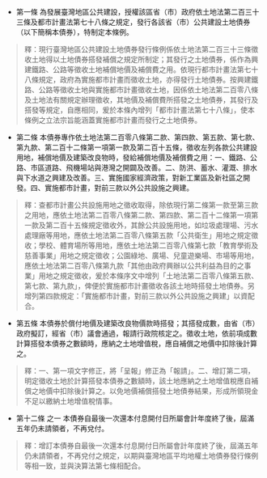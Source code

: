 * 第一條 為發展臺灣地區公共建設，授權該區省（市）政府依土地法第二百三十三條及都市計畫法第七十八條之規定，發行各該省（市）公共建設土地債券（以下簡稱本債券），特制定本條例。

> 釋：現行臺灣地區公共建設土地債券發行條例係依土地法第二百三十三條徵收土地得以土地債券搭發補償之規定所制定；其發行之土地債券，係作為興建鐵路、公路等徵收土地補償地價及補償費之用。依現行都市計畫法第七十八條規定，政府為實施都市計畫而徵收土地，亦得發行土地債券。按興建鐵路、公路等徵收土地與實施都市計畫徵收土地，因係依土地法第二百零八條及土地法有關規定辦理徵收，其地價及補償費所搭發之土地債券，其發行及搭發等規定，自應相同，爰於本條內增列「都市計畫法第七十八條」，使本條例之立法宗旨能涵蓋實施都市計畫而發行之土地債券。

* 第二條 本債券專作依土地法第二百零八條第二款、第四款、第五款、第七款、第九款、第二百十二條第一項第一款及第二百十五條，徵收左列各款公共建設用地，補償地價及建築改良物時，發給補償地價及補償費之用：一、鐵路、公路、市區道路、飛機場站與港灣之開闢及改善。二、防洪、蓄水、灌溉、排水與下水道之興建及改善。三、實施國家經濟政策，對新工業區及新社區之開發。四、實施都市計畫，對前三款以外公共設施之興建。

> 釋：查都市計畫公共設施用地之徵收取得，除依現行第二條第一款至第三款之用地，應依土地法第二百零八條第二款、第四款、第二百十二條第一項第一款及第二百十五條規定徵收外，其餘公共設施用地，如垃圾處理場、污水處理廠等用地，應依土地法第二百零八條第五款「公共衛生」用地之規定徵收；學校、體育場所等用地，應依土地法第二百零八條第七款「教育學術及慈善事業」用地之規定徵收；公園綠地、廣場、兒童遊樂場、市場等用地，應依土地法第二百零八條第九款「其他由政府興辦以公共利益為目的之事業」用地之規定徵收，爰於本條序文中增列「土地法第二百零八條第五款、第七款、第九款」，俾便於實施都市計畫徵收各該土地時搭發土地債券。另增列第四款規定：「實施都市計畫，對前三款以外公共設施之興建」以資配合。

* 第五條 本債券於償付地價及建築改良物價款時搭發；其搭發成數，由省（市）政府擬訂，經省（市）議會通過，報請行政院核定之。徵收土地，依前項成數計算搭發本債券之數額時，應納之土地增值稅，應自補償之地價中扣除後計算之。

> 釋：一、第一項文字修正，將「呈報」修正為「報請」。二、增訂第二項，明定徵收土地於計算搭發本債券之數額時，該土地應納之土地增值稅應自補償之地價中扣除後計算之。以免地價補償搭發土地債券結果，形成所領現金不足以繳納土地增值稅情事。

* 第十二條 之一 本債券自最後一次還本付息開付日所屬會計年度終了後，屆滿五年仍未請領者，不再兌付。

> 釋：增訂本債券自最後一次還本付息開付日所屬會計年度終了後，屆滿五年仍未請領者，不再兌付之規定，以期與臺灣地區平均地權土地債券發行條例等相一致，並與決算法第七條相配合。

